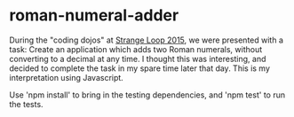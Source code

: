 # roman-numeral-adder

During the "coding dojos" at [Strange Loop 2015][strangeloop], we were presented with a task: Create an application which adds two 
Roman numerals, without converting to a decimal at any time. I thought this was interesting, and decided to complete
the task in my spare time later that day. This is my interpretation using Javascript.

Use 'npm install' to bring in the testing dependencies, and 'npm test' to run the tests.

[strangeloop]: http://thestrangeloop.com